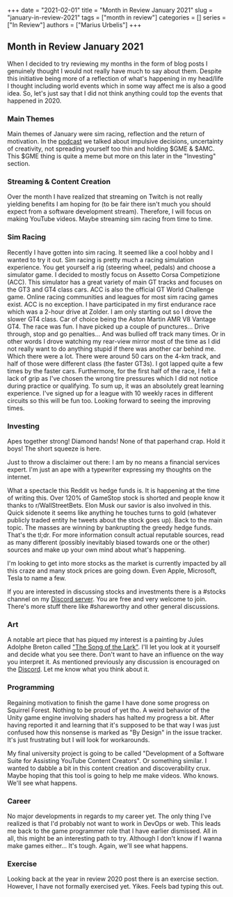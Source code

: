+++
date = "2021-02-01"
title = "Month in Review January 2021"
slug = "january-in-review-2021"
tags = ["month in review"]
categories = []
series = ["In Review"]
authors = ["Marius Urbelis"]
+++

## Month in Review January 2021

When I decided to try reviewing my months in the form of blog posts I genuinely thought I would not really have much to say about them. Despite this initiative being more of a reflection of what's happening in my head/life I thought including world events which in some way affect me is also a good idea. So, let's just say that I did not think anything could top the events that happened in 2020.

### Main Themes

Main themes of January were sim racing, reflection and the return of motivation. In the [podcast](https://www.theinsightscoop.com/) we talked about impulsive decisions, uncertainty of creativity, not spreading yourself too thin and holding $GME & $AMC. This $GME thing is quite a meme but more on this later in the "Investing" section.

### Streaming & Content Creation

Over the month I have realized that streaming on Twitch is not really yielding benefits I am hoping for (to be fair there isn't much you should expect from a software development stream). Therefore, I will focus on making YouTube videos. Maybe streaming sim racing from time to time.

### Sim Racing

Recently I have gotten into sim racing. It seemed like a cool hobby and I wanted to try it out. Sim racing is pretty much a racing simulation experience. You get yourself a rig (steering wheel, pedals) and choose a simulator game. I decided to mostly focus on Assetto Corsa Competizione (ACC). This simulator has a great variety of main GT tracks and focuses on the GT3 and GT4 class cars. ACC is also the official GT World Challenge game. Online racing communities and leagues for most sim racing games exist. ACC is no exception. I have participated in my first endurance race which was a 2-hour drive at Zolder. I am only starting out so I drove the slower GT4 class. Car of choice being the Aston Martin AMR V8 Vantage GT4. The race was fun. I have picked up a couple of punctures... Drive through, stop and go penalties... And was bullied off track many times. Or in other words I drove watching my rear-view mirror most of the time as I did not really want to do anything stupid if there was another car behind me. Which there were a lot. There were around 50 cars on the 4-km track, and half of those were different class (the faster GT3s). I got lapped quite a few times by the faster cars. Furthermore, for the first half of the race, I felt a lack of grip as I've chosen the wrong tire pressures which I did not notice during practice or qualifying. To sum up, it was an absolutely great learning experience. I've signed up for a league with 10 weekly races in different circuits so this will be fun too. Looking forward to seeing the improving times.

### Investing

Apes together strong! Diamond hands! None of that paperhand crap. Hold it boys! The short squeeze is here.

Just to throw a disclaimer out there: I am by no means a financial services expert. I'm just an ape with a typewriter expressing my thoughts on the internet.

What a spectacle this Reddit vs hedge funds is. It is happening at the time of writing this. Over 120% of GameStop stock is shorted and people know it thanks to r/WallStreetBets. Elon Musk our savior is also involved in this. Quick sidenote it seems like anything he touches turns to gold (whatever publicly traded entity he tweets about the stock goes up). Back to the main topic. The masses are winning by bankrupting the greedy hedge funds. That's the tl;dr. For more information consult actual reputable sources, read as many different (possibly inevitably biased towards one or the other) sources and make up your own mind about what's happening.

I'm looking to get into more stocks as the market is currently impacted by all this craze and many stock prices are going down. Even Apple, Microsoft, Tesla to name a few.

If you are interested in discussing stocks and investments there is a #stocks channel on my [Discord server](https://www.mariusurbelis.com/discord). You are free and very welcome to join. There's more stuff there like #shareworthy and other general discussions.

### Art

A notable art piece that has piqued my interest is a painting by Jules Adolphe Breton called ["The Song of the Lark"](https://www.artic.edu/artworks/94841/the-song-of-the-lark). I'll let you look at it yourself and decide what you see there. Don't want to have an influence on the way you interpret it. As mentioned previously any discussion is encouraged on the [Discord](https://www.mariusurbelis.com/discord). Let me know what you think about it.

### Programming

Regaining motivation to finish the game I have done some progress on Squirrel Forest. Nothing to be proud of yet tho. A weird behavior of the Unity game engine involving shaders has halted my progress a bit. After having reported it and learning that it's supposed to be that way I was just confused how this nonsense is marked as "By Design" in the issue tracker. It's just frustrating but I will look for workarounds.

My final university project is going to be called "Development of a Software Suite for Assisting YouTube Content Creators". Or something similar. I wanted to dabble a bit in this content creation and discoverability crux. Maybe hoping that this tool is going to help me make videos. Who knows. We'll see what happens.

### Career

No major developments in regards to my career yet. The only thing I've realized is that I'd probably not want to work in DevOps or web. This leads me back to the game programmer role that I have earlier dismissed. All in all, this might be an interesting path to try. Although I don't know if I wanna make games either... It's tough. Again, we'll see what happens.

### Exercise

Looking back at the year in review 2020 post there is an exercise section. However, I have not formally exercised yet. Yikes. Feels bad typing this out.